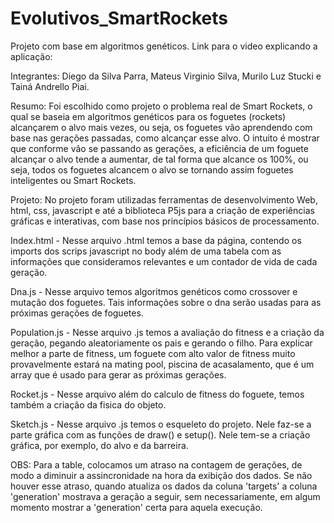 # Evolutivos_SmartRockets
Projeto com base em algoritmos genéticos.
Link para o video explicando a aplicação:

Integrantes: Diego da Silva Parra, Mateus Virginio Silva, Murilo Luz Stucki e Tainá Andrello Piai.

Resumo:
Foi escolhido como projeto o problema real de Smart Rockets, o qual se baseia em algoritmos genéticos para os foguetes (rockets) alcançarem o alvo mais vezes, ou seja, os foguetes vão aprendendo com base nas gerações passadas, como alcançar esse alvo. O intuito é mostrar que conforme vão se passando as gerações, a eficiência de um foguete alcançar o alvo tende a aumentar, de tal forma que alcance os 100%, ou seja, todos os foguetes alcancem o alvo se tornando assim foguetes inteligentes ou Smart Rockets.

Projeto:
  No projeto foram utilizadas ferramentas de desenvolvimento Web, html, css, javascript e até a biblioteca P5js para a criação de experiências gráficas e interativas, com base nos princípios básicos de processamento.
  
Index.html - Nesse arquivo .html temos a base da página, contendo os imports dos scrips javascript no body além de uma tabela com as informações que consideramos relevantes e um contador de vida de cada geração.
  
Dna.js - Nesse arquivo temos algoritmos genéticos como crossover e mutação dos foguetes. Tais informações sobre o dna serão usadas para as próximas gerações de foguetes.

Population.js - Nesse arquivo .js temos a avaliação do fitness e a criação da geração, pegando aleatoriamente os pais e gerando o filho. Para explicar melhor a parte de fitness, um foguete com alto valor de fitness muito provavelmente estará na mating pool, piscina de acasalamento,  que é um array que é usado para gerar as próximas gerações.

Rocket.js - Nesse arquivo além do calculo de fitness do foguete, temos também a criação da fisica do objeto.

Sketch.js - Nesse arquivo .js temos o esqueleto do projeto. Nele faz-se a parte gráfica com as funções de draw() e setup(). Nele tem-se a criação gráfica, por exemplo, do alvo e da barreira.

OBS: Para a table, colocamos um atraso na contagem de gerações, de modo a diminuir a assincronidade na hora da exibição dos dados. Se não houver esse atraso, quando atualiza os dados da coluna 'targets' a coluna 'generation' mostrava a geração a seguir, sem necessariamente, em algum momento mostrar a 'generation' certa para aquela execução.
